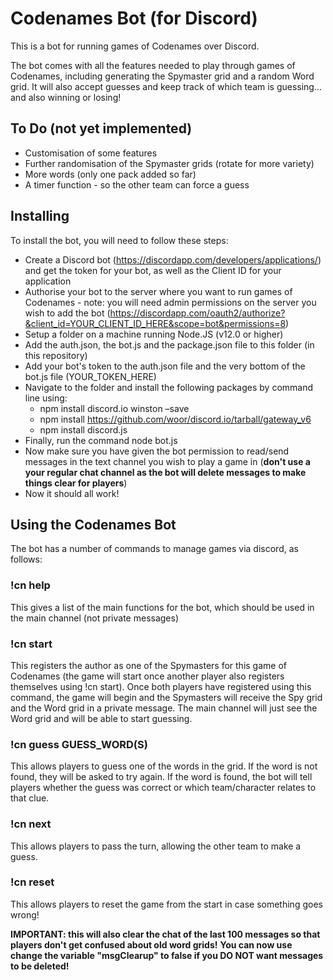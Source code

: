# Codenames Bot (for Discord)

This is a bot for running games of Codenames over Discord. 

The bot comes with all the features needed to play through games of Codenames, including generating the Spymaster grid and a random Word grid. It will also accept guesses and keep track of which team is guessing... and also winning or losing!

## To Do (not yet implemented)

* Customisation of some features
* Further randomisation of the Spymaster grids (rotate for more variety)
* More words (only one pack added so far)
* A timer function - so the other team can force a guess

## Installing

To install the bot, you will need to follow these steps:

* Create a Discord bot (https://discordapp.com/developers/applications/) and get the token for your bot, as well as the Client ID for your application
* Authorise your bot to the server where you want to run games of Codenames - note: you will need admin permissions on the server you wish to add the bot (https://discordapp.com/oauth2/authorize?&client_id=YOUR_CLIENT_ID_HERE&scope=bot&permissions=8)
* Setup a folder on a machine running Node.JS (v12.0 or higher)
* Add the auth.json, the bot.js and the package.json file to this folder (in this repository)
* Add your bot's token to the auth.json file and the very bottom of the bot.js file (YOUR_TOKEN_HERE)
* Navigate to the folder and install the following packages by command line using:
  * npm install discord.io winston –save
  * npm install https://github.com/woor/discord.io/tarball/gateway_v6
  * npm install discord.js
* Finally, run the command node bot.js
* Now make sure you have given the bot permission to read/send messages in the text channel you wish to play a game in (**don't use a your regular chat channel as the bot will delete messages to make things clear for players**)
* Now it should all work!

## Using the Codenames Bot

The bot has a number of commands to manage games via discord, as follows:

### !cn help
This gives a list of the main functions for the bot, which should be used in the main channel (not private messages)

### !cn start
This registers the author as one of the Spymasters for this game of Codenames (the game will start once another player also registers themselves using !cn start). Once both players have registered using this command, the game will begin and the Spymasters will receive the Spy grid and the Word grid in a private message. The main channel will just see the Word grid and will be able to start guessing.

### !cn guess GUESS_WORD(S)
This allows players to guess one of the words in the grid. If the word is not found, they will be asked to try again. If the word is found, the bot will tell players whether the guess was correct or which team/character relates to that clue.

### !cn next
This allows players to pass the turn, allowing the other team to make a guess.

### !cn reset
This allows players to reset the game from the start in case something goes wrong! 

**IMPORTANT: this will also clear the chat of the last 100 messages so that players don't get confused about old word grids!**
**You can now use change the variable "msgClearup" to false if you DO NOT want messages to be deleted!**
